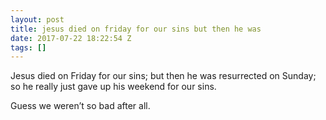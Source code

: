 ```yaml
---
layout: post
title: jesus died on friday for our sins but then he was
date: 2017-07-22 18:22:54 Z
tags: []
---
```

Jesus died on Friday for our sins; but then he was resurrected on Sunday; so he really just gave up his weekend for our sins.

Guess we weren’t so bad after all.

